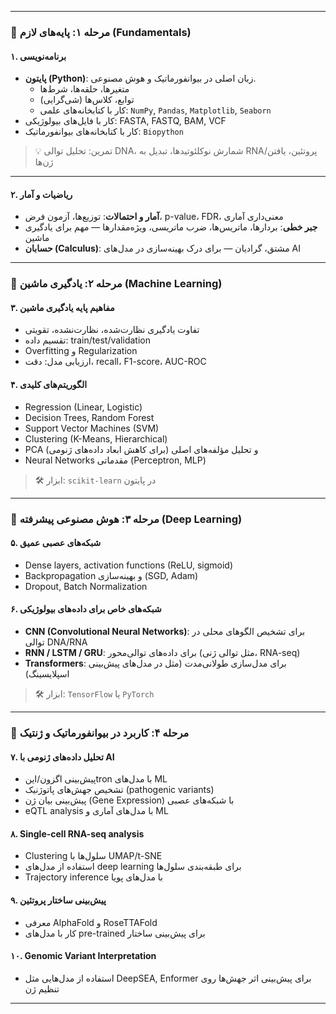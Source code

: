 
---

### 🔹 مرحله ۱: پایه‌های لازم (Fundamentals)

#### ۱. برنامه‌نویسی
- **پایتون (Python)**: زبان اصلی در بیوانفورماتیک و هوش مصنوعی.
  - متغیرها، حلقه‌ها، شرط‌ها
  - توابع، کلاس‌ها (شی‌گرایی)
  - کار با کتابخانه‌های علمی: `NumPy`, `Pandas`, `Matplotlib`, `Seaborn`
- کار با فایل‌های بیولوژیکی: FASTA, FASTQ, BAM, VCF
- کار با کتابخانه‌های بیوانفورماتیک: `Biopython`

> 💡 تمرین: تحلیل توالی DNA، شمارش نوکلئوتیدها، تبدیل به RNA/پروتئین، یافتن ژن‌ها

---

#### ۲. ریاضیات و آمار
- **آمار و احتمالات**: توزیع‌ها، آزمون فرض، p-value، FDR، معنی‌داری آماری
- **جبر خطی**: بردارها، ماتریس‌ها، ضرب ماتریسی، ویژه‌مقدارها — مهم برای یادگیری ماشین
- **حسابان (Calculus)**: مشتق، گرادیان — برای درک بهینه‌سازی در مدل‌های AI

---

### 🔹 مرحله ۲: یادگیری ماشین (Machine Learning)

#### ۳. مفاهیم پایه یادگیری ماشین
- تفاوت یادگیری نظارت‌شده، نظارت‌نشده، تقویتی
- تقسیم داده: train/test/validation
- Overfitting و Regularization
- ارزیابی مدل: دقت، recall، F1-score، AUC-ROC

#### ۴. الگوریتم‌های کلیدی
- Regression (Linear, Logistic)
- Decision Trees, Random Forest
- Support Vector Machines (SVM)
- Clustering (K-Means, Hierarchical)
- PCA و تحلیل مؤلفه‌های اصلی (برای کاهش ابعاد داده‌های ژنومی)
- Neural Networks مقدماتی (Perceptron, MLP)

> 🛠️ ابزار: `scikit-learn` در پایتون

---

### 🔹 مرحله ۳: هوش مصنوعی پیشرفته (Deep Learning)

#### ۵. شبکه‌های عصبی عمیق
- Dense layers, activation functions (ReLU, sigmoid)
- Backpropagation و بهینه‌سازی (SGD, Adam)
- Dropout, Batch Normalization

#### ۶. شبکه‌های خاص برای داده‌های بیولوژیکی
- **CNN (Convolutional Neural Networks)**: برای تشخیص الگوهای محلی در توالی DNA/RNA
- **RNN / LSTM / GRU**: برای داده‌های توالی‌محور (مثل توالی ژنی، RNA-seq)
- **Transformers**: برای مدل‌سازی طولانی‌مدت (مثل در مدل‌های پیش‌بینی اسپلایسینگ)

> 🛠️ ابزار: `TensorFlow` یا `PyTorch`

---

### 🔹 مرحله ۴: کاربرد در بیوانفورماتیک و ژنتیک

#### ۷. تحلیل داده‌های ژنومی با AI
- پیش‌بینی اگزون/اینtron با مدل‌های ML
- تشخیص جهش‌های پاتوژنیک (pathogenic variants)
- پیش‌بینی بیان ژن (Gene Expression) با شبکه‌های عصبی
- eQTL analysis با مدل‌های آماری و ML

#### ۸. Single-cell RNA-seq analysis
- Clustering سلول‌ها با UMAP/t-SNE
- استفاده از مدل‌های deep learning برای طبقه‌بندی سلول‌ها
- Trajectory inference با مدل‌های پویا

#### ۹. پیش‌بینی ساختار پروتئین
- معرفی AlphaFold و RoseTTAFold
- کار با مدل‌های pre-trained برای پیش‌بینی ساختار

#### ۱۰. Genomic Variant Interpretation
- استفاده از مدل‌هایی مثل DeepSEA, Enformer برای پیش‌بینی اثر جهش‌ها روی تنظیم ژن

---
